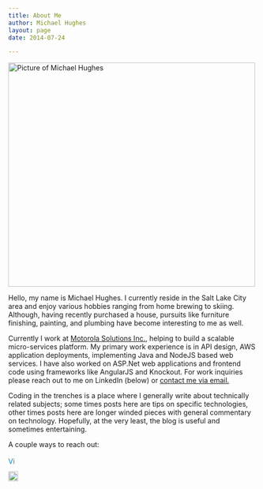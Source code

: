 ```yaml
---
title: About Me
author: Michael Hughes
layout: page
date: 2014-07-24

---
```

[<img class="aligncenter wp-image-205" src="//codinginthetrenches.com/wp-content/uploads/2014/05/linkedin.jpg" alt="Picture of Michael Hughes" width="500" height="454" />][1]

Hello, my name is Michael Hughes. I currently reside in the Salt Lake City area and enjoy various hobbies ranging from home brewing to skiing. Although, having recently purchased a house, pursuits like furniture finishing, painting, and plumbing have become interesting to me as well.

Currently I work at [Motorola Solutions Inc.][2], helping to build a scalable micro-services platform. My primary work experience is in API design, AWS application deployments, implementing Java and NodeJS based web services. I have also worked on ASP.Net web applications and frontend code using frameworks like AngularJS and Knockout. For work inquiries please reach out to me on LinkedIn (below) or [contact me via email.](mailto:work@mihughes.com)

Coding in the trenches is a place where I generally write about technically related subjects; some times posts here are tips on specific technologies, other times posts here are longer winded pieces with general commentary on technology. Hopefully, at the very least, the blog is useful and sometimes entertaining.

A couple ways to reach out:
  
<a style="text-decoration: none;" href="http://www.linkedin.com/pub/michael-hughes/33/405/3a"><span style="color: #0783b6;"><img style="vertical-align: middle;" src="https://static.licdn.com/scds/common/u/img/webpromo/btn_in_20x15.png" alt="View Michael Hughes's LinkedIn profile" width="20" height="15" border="0" />&nbsp;</span></a>
  
<a style="text-decoration: none;" href="https://github.com/msh9"><img class="alignnone size-full wp-image-209" src="//codinginthetrenches.com/wp-content/uploads/2014/07/GitHub-Mark-32px.png" alt="GitHub profile" width="20" height="20" />&nbsp;</a>

 [1]: //codinginthetrenches.com/wp-content/uploads/2014/05/linkedin.jpg
 [2]: http://www.motorolasolutions.com/
